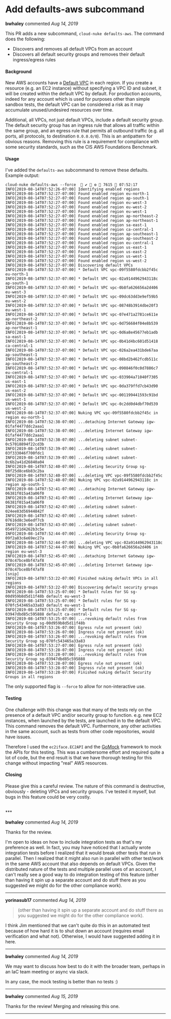 # Add defaults-aws subcommand

**bwhaley** commented *Aug 14, 2019*

This PR adds a new subcommand, `cloud-nuke defaults-aws`. The command does the following:
* Discovers and removes all default VPCs from an account
* Discovers all default security groups and removes their default ingress/egress rules

#### Background
New AWS accounts have a [Default VPC](https://docs.aws.amazon.com/vpc/latest/userguide/default-vpc.html) in each region. If you create a resource (e.g. an EC2 instance) without specifying a VPC ID and subnet, it will be created within the default VPC by default. For production accounts, indeed for any account which is used for purposes other than simple sandbox tests, the default VPC can be considered a risk as it may accumulate unused/undesired resources over time.

Additional, all VPCs, not just default VPCs, include a default security group. The default security group has an ingress rule that allows all traffic within the same group, and an egress rule that permits all outbound traffic (e.g. all ports, all protocols, to destination `0.0.0.0/0`). This is an antipattern for obvious reasons. Removing this rule is a requirement for compliance with some security standards, such as the CIS AWS Foundations Benchmark.

#### Usage
I've added the `defaults-aws` subcommand to remove these defaults. Example output:
```
cloud-nuke defaults-aws --force   ✔  ⚙  7615  07:52:17
INFO[2019-08-14T07:52:26-07:00] Identifying enabled regions
INFO[2019-08-14T07:52:27-07:00] Found enabled region eu-north-1
INFO[2019-08-14T07:52:27-07:00] Found enabled region ap-south-1
INFO[2019-08-14T07:52:27-07:00] Found enabled region eu-west-3
INFO[2019-08-14T07:52:27-07:00] Found enabled region eu-west-2
INFO[2019-08-14T07:52:27-07:00] Found enabled region eu-west-1
INFO[2019-08-14T07:52:27-07:00] Found enabled region ap-northeast-2
INFO[2019-08-14T07:52:27-07:00] Found enabled region ap-northeast-1
INFO[2019-08-14T07:52:27-07:00] Found enabled region sa-east-1
INFO[2019-08-14T07:52:27-07:00] Found enabled region ca-central-1
INFO[2019-08-14T07:52:27-07:00] Found enabled region ap-southeast-1
INFO[2019-08-14T07:52:27-07:00] Found enabled region ap-southeast-2
INFO[2019-08-14T07:52:27-07:00] Found enabled region eu-central-1
INFO[2019-08-14T07:52:27-07:00] Found enabled region us-east-1
INFO[2019-08-14T07:52:27-07:00] Found enabled region us-east-2
INFO[2019-08-14T07:52:27-07:00] Found enabled region us-west-1
INFO[2019-08-14T07:52:27-07:00] Found enabled region us-west-2
INFO[2019-08-14T07:52:27-07:00] Discovering default VPCs
INFO[2019-08-14T07:52:37-07:00] * Default VPC vpc-09f5580fdcbb2f45c eu-north-1
INFO[2019-08-14T07:52:37-07:00] * Default VPC vpc-02a9144962943118c ap-south-1
INFO[2019-08-14T07:52:37-07:00] * Default VPC vpc-0b8fa626656a2d406 eu-west-3
INFO[2019-08-14T07:52:37-07:00] * Default VPC vpc-09dc63dd3e9ef59b5 eu-west-2
INFO[2019-08-14T07:52:37-07:00] * Default VPC vpc-08748b3914dbe20f3 eu-west-1
INFO[2019-08-14T07:52:37-07:00] * Default VPC vpc-07e471a2781ce611e ap-northeast-2
INFO[2019-08-14T07:52:37-07:00] * Default VPC vpc-0d756684f04e8b539 ap-northeast-1
INFO[2019-08-14T07:52:37-07:00] * Default VPC vpc-0d6a8e45677eb1adb sa-east-1
INFO[2019-08-14T07:52:37-07:00] * Default VPC vpc-0b41d4bc601d51418 ca-central-1
INFO[2019-08-14T07:52:37-07:00] * Default VPC vpc-026a2ea431bde67aa ap-southeast-1
INFO[2019-08-14T07:52:37-07:00] * Default VPC vpc-08bd2b462fcdb511c ap-southeast-2
INFO[2019-08-14T07:52:37-07:00] * Default VPC vpc-090846f0c0d7886c7 eu-central-1
INFO[2019-08-14T07:52:37-07:00] * Default VPC vpc-033904a71040f7305 us-east-1
INFO[2019-08-14T07:52:37-07:00] * Default VPC vpc-0da379ffd7cb43d90 us-east-2
INFO[2019-08-14T07:52:37-07:00] * Default VPC vpc-001199441593c91bd us-west-1
INFO[2019-08-14T07:52:37-07:00] * Default VPC vpc-0c2dd0d4dbf70d539 us-west-2
INFO[2019-08-14T07:52:37-07:00] Nuking VPC vpc-09f5580fdcbb2f45c in region eu-north-1
INFO[2019-08-14T07:52:38-07:00] ...detaching Internet Gateway igw-01faf4477ddc2aaa1
INFO[2019-08-14T07:52:38-07:00] ...deleting Internet Gateway igw-01faf4477ddc2aaa1
INFO[2019-08-14T07:52:38-07:00] ...deleting subnet subnet-0c57018894f22cd3b
INFO[2019-08-14T07:52:39-07:00] ...deleting subnet subnet-03f333046f700fdc1
INFO[2019-08-14T07:52:39-07:00] ...deleting subnet subnet-0c6b2a41d26840a04
INFO[2019-08-14T07:52:40-07:00] ...deleting Security Group sg-08f25d8ce6b83c2ba
INFO[2019-08-14T07:52:40-07:00] ...deleting VPC vpc-09f5580fdcbb2f45c
INFO[2019-08-14T07:52:40-07:00] Nuking VPC vpc-02a9144962943118c in region ap-south-1
INFO[2019-08-14T07:52:41-07:00] ...detaching Internet Gateway igw-06381f015a43a06f0
INFO[2019-08-14T07:52:41-07:00] ...deleting Internet Gateway igw-06381f015a43a06f0
INFO[2019-08-14T07:52:42-07:00] ...deleting subnet subnet-024ee83d56944842f
INFO[2019-08-14T07:52:42-07:00] ...deleting subnet subnet-07616d8c3e6edf7cb
INFO[2019-08-14T07:52:43-07:00] ...deleting subnet subnet-0549721d4262b3c5e
INFO[2019-08-14T07:52:44-07:00] ...deleting Security Group sg-09f2a83c6e69ec27a
INFO[2019-08-14T07:52:44-07:00] ...deleting VPC vpc-02a9144962943118c
INFO[2019-08-14T07:52:44-07:00] Nuking VPC vpc-0b8fa626656a2d406 in region eu-west-3
INFO[2019-08-14T07:52:45-07:00] ...detaching Internet Gateway igw-078c47bce8bf47af8
INFO[2019-08-14T07:52:45-07:00] ...deleting Internet Gateway igw-078c47bce8bf47af8
[snip]
INFO[2019-08-14T07:53:22-07:00] Finished nuking default VPCs in all regions
INFO[2019-08-14T07:53:22-07:00] Discovering default security groups
INFO[2019-08-14T07:53:25-07:00] * Default rules for SG sg-00d959b8d5d11f48b default eu-west-3
INFO[2019-08-14T07:53:25-07:00] * Default rules for SG sg-070fc543465a33a83 default eu-west-1
INFO[2019-08-14T07:53:25-07:00] * Default rules for SG sg-03947dbd85c595888 default ca-central-1
INFO[2019-08-14T07:53:25-07:00] ...revoking default rules from Security Group sg-00d959b8d5d11f48b
INFO[2019-08-14T07:53:26-07:00] Egress rule not present (ok)
INFO[2019-08-14T07:53:26-07:00] Ingress rule not present (ok)
INFO[2019-08-14T07:53:26-07:00] ...revoking default rules from Security Group sg-070fc543465a33a83
INFO[2019-08-14T07:53:27-07:00] Egress rule not present (ok)
INFO[2019-08-14T07:53:28-07:00] Ingress rule not present (ok)
INFO[2019-08-14T07:53:28-07:00] ...revoking default rules from Security Group sg-03947dbd85c595888
INFO[2019-08-14T07:53:28-07:00] Egress rule not present (ok)
INFO[2019-08-14T07:53:28-07:00] Ingress rule not present (ok)
INFO[2019-08-14T07:53:28-07:00] Finished nuking default Security Groups in all regions
```

The only supported flag is `--force` to allow for non-interactive use. 

#### Testing
One challenge with this change was that many of the tests rely on the presence of a default VPC and/or security group to function. e.g. new EC2 instances, when launched by the tests, are launched in to the default VPC. This command removes the default VPC. Furthermore, any other activities in the same account, such as tests from other code repositories, would have issues.

Therefore I used the `ec2iface.EC2API` and the [GoMock](https://github.com/golang/mock) framework to mock the APIs for this testing. This was a cumbersome effort and required quite a lot of code, but the end result is that we have thorough testing for this change without impacting "real" AWS resources.

#### Closing
Please give this a careful review. The nature of this command is destructive, obviously - deleting VPCs and security groups. I've tested it myself, but bugs in this feature could be very costly.

<br />
***


**bwhaley** commented *Aug 14, 2019*

Thanks for the review.

I'm open to ideas on how to include integration tests as that's my preference as well. In fact, you may have noticed that I actually wrote integration tests before I realized that it would break other tests that run in parallel. Then I realized that it might also run in parallel with other test/work in the same AWS account that also depends on default VPCs. Given the distributed nature of the tests and multiple parallel uses of an account, I can't really see a good way to do integration testing of this feature (other than having it spin up a separate account and do stuff there as you suggested we might do for the other compliance work).
***

**yorinasub17** commented *Aug 14, 2019*

> (other than having it spin up a separate account and do stuff there as you suggested we might do for the other compliance work).

I think Jim mentioned that we can't quite do this in an automated test because of how hard it is to shut down an account (requires email verification and what not). Otherwise, I would have suggested adding it in here.
***

**bwhaley** commented *Aug 14, 2019*

We may want to discuss how best to do it with the broader team, perhaps in an IaC team meeting or async via slack.

In any case, the mock testing is better than no tests :)
***

**bwhaley** commented *Aug 15, 2019*

Thanks for the review! Merging and releasing this one.
***

